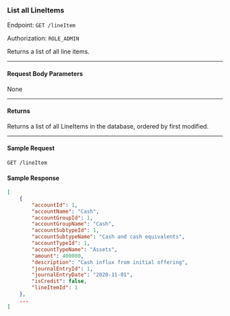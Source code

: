 ### List all LineItems
Endpoint: `GET /lineItem`

Authorization: `ROLE_ADMIN`

Returns a list of all line items.
___

#### Request Body Parameters
None
___
#### Returns
Returns a list of all LineItems in the database, ordered by first modified.
___


#### Sample Request
`GET /lineItem`
<br />

#### Sample Response
```json 
[
	{
		"accountId": 1,
		"accountName": "Cash",
		"accountGroupId": 1,
		"accountGroupName": "Cash",
		"accountSubtypeId": 1,
		"accountSubtypeName": "Cash and cash equivalents",
		"accountTypeId": 1,
		"accountTypeName": "Assets",
		"amount": 400000,
		"description": "Cash influx from initial offering",
		"journalEntryId": 1,
		"journalEntryDate": "2020-11-01",
		"isCredit": false,
		"lineItemId": 1
	},
    ...
]
```

